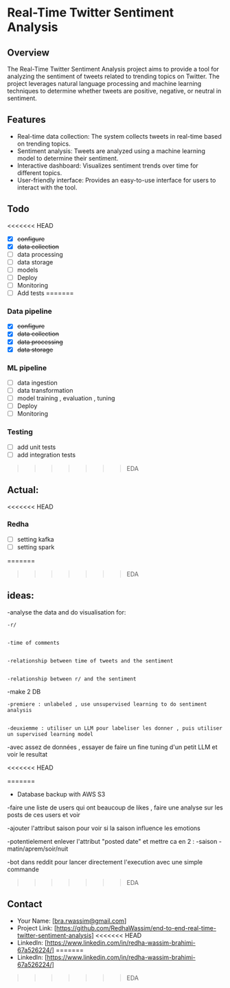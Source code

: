 # Real-Time Twitter Sentiment Analysis
## Overview

The Real-Time Twitter Sentiment Analysis project aims to provide a tool for analyzing the sentiment of tweets related to trending topics on Twitter. The project leverages natural language processing and machine learning techniques to determine whether tweets are positive, negative, or neutral in sentiment.

## Features

- Real-time data collection: The system collects tweets in real-time based on trending topics.
- Sentiment analysis: Tweets are analyzed using a machine learning model to determine their sentiment.
- Interactive dashboard: Visualizes sentiment trends over time for different topics.
- User-friendly interface: Provides an easy-to-use interface for users to interact with the tool.

## Todo

<<<<<<< HEAD
- [x] ~~configure~~
- [x] ~~data collection~~
- [ ] data processing
- [ ] data storage
- [ ] models
- [ ] Deploy
- [ ] Monitoring
- [ ] Add tests
=======
### Data pipeline
- [x] ~~configure~~
- [x] ~~data collection~~
- [x] ~~data processing~~
- [x] ~~data storage~~

### ML pipeline
- [ ] data ingestion
- [ ] data transformation 
- [ ] model training  , evaluation , tuning
- [ ] Deploy
- [ ] Monitoring

### Testing 
- [ ] add unit tests
- [ ] add integration tests
>>>>>>> EDA


## Actual:

<<<<<<< HEAD
### Redha

- [ ] setting kafka
- [ ] setting spark

=======
>>>>>>> EDA

## ideas:
-analyse the data and do visualisation for:  

    -r/


    -time of comments 


    -relationship between time of tweets and the sentiment 


    -relationship between r/ and the sentiment 

-make 2 DB 


    -premiere : unlabeled , use unsupervised learning to do sentiment analysis


    -deuxiemme : utiliser un LLM pour labeliser les donner , puis utiliser un supervised learning model 


-avec assez de données , essayer de faire un fine tuning d'un petit LLM et voir le resultat 

<<<<<<< HEAD

=======
- Database backup with AWS S3

-faire une liste de users qui ont beaucoup de likes , faire une analyse sur les posts de ces users et voir  

-ajouter l'attribut saison pour voir si la saison influence les emotions

-potentielement enlever l'attribut "posted date" et mettre ca en 2 : 
    -saison
    -matin/aprem/soir/nuit 

-bot dans reddit pour lancer directement l'execution avec une simple commande 
>>>>>>> EDA

## Contact

- Your Name: [bra.rwassim@gmail.com]
- Project Link: [https://github.com/RedhaWassim/end-to-end-real-time-twitter-sentiment-analysis]
<<<<<<< HEAD
- LinkedIn: [https://www.linkedin.com/in/redha-wassim-brahimi-67a526224/]
=======
- LinkedIn: [https://www.linkedin.com/in/redha-wassim-brahimi-67a526224/]
>>>>>>> EDA
